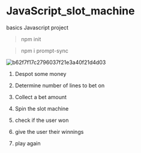# JavaScript_slot_machine

basics Javascript project 

>npm init

>npm i prompt-sync

![b62f7f17c2796037f21e3a40f21d4d03](https://github.com/Adarsh-singh-2002/JavaScript_slot_machine/assets/98600091/a1478860-8f08-4ebf-a89c-d86d37a47ab4)

1. Despot some money
2. Determine number of lines to bet on
3. Collect a bet amount

4. Spin the slot machine
5. check if the user won
6. give the user their winnings
7. play again
